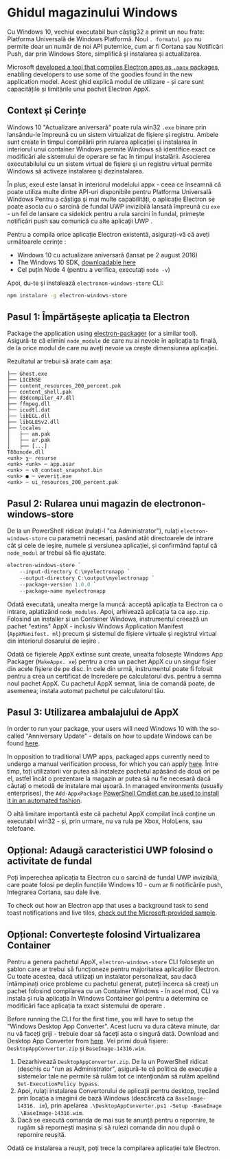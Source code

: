 # Ghidul magazinului Windows

Cu Windows 10, vechiul executabil bun câştig32 a primit un nou frate: Platforma Universală de Windows Platformă. Noul `. formatul ppx` nu permite doar un număr de noi API puternice, cum ar fi Cortana sau Notificări Push, dar prin Windows Store, simplifică și instalarea și actualizarea.

Microsoft [developed a tool that compiles Electron apps as `.appx` packages][electron-windows-store], enabling developers to use some of the goodies found in the new application model. Acest ghid explică modul de utilizare - și care sunt capacitățile și limitările unui pachet Electron AppX.

## Context și Cerințe

Windows 10 "Actualizare aniversară" poate rula win32 `.exe` binare prin lansându-le împreună cu un sistem virtualizat de fișiere și registru. Ambele sunt create în timpul compilării prin rularea aplicației și instalarea în interiorul unui container Windows permite Windows să identifice exact ce modificări ale sistemului de operare se fac în timpul instalării. Asocierea executabilului cu un sistem virtual de fişiere şi un registru virtual permite Windows să activeze instalarea şi dezinstalarea.

În plus, exeul este lansat în interiorul modelului appx - ceea ce înseamnă că poate utiliza multe dintre API-uri disponibile pentru Platforma Universală Windows Pentru a câștiga și mai multe capabilități, o aplicație Electron se poate asocia cu o sarcină de fundal UWP invizibilă lansată împreună cu `exe` - un fel de lansare ca sidekick pentru a rula sarcini în fundal, primește notificări push sau comunică cu alte aplicații UWP .

Pentru a compila orice aplicație Electron existentă, asigurați-vă că aveți următoarele cerințe :

* Windows 10 cu actualizare aniversară (lansat pe 2 august 2016)
* The Windows 10 SDK, [downloadable here][windows-sdk]
* Cel puțin Node 4 (pentru a verifica, executați `node -v`)

Apoi, du-te și instalează `electronon-windows-store` CLI:

```sh
npm instalare -g electron-windows-store
```

## Pasul 1: Împărtășește aplicația ta Electron

Package the application using [electron-packager][electron-packager] (or a similar tool). Asigură-te că elimini `node_module` de care nu ai nevoie în aplicația ta finală, de la orice modul de care nu aveți nevoie va crește dimensiunea aplicației.

Rezultatul ar trebui să arate cam așa:

```plaintext
├── Ghost.exe
├── LICENSE
├── content_resources_200_percent.pak
├── content_shell.pak
├── d3dcompiler_47.dll
├── ffmpeg.dll
├── icudtl.dat
├── libEGL.dll
├── libGLESv2.dll
├── locales
│   ├── am.pak
│   ├── ar.pak
│   ├── [...]
Τδδαnode.dll
<unk> χ─ resurse
<unk> <unk> ─ app.asar
<unk> ─ v8_context_snapshot.bin
<unk> ● ─ veveriț.exe
<unk> ─ ui_resources_200_percent.pak
```

## Pasul 2: Rularea unui magazin de electronon-windows-store

De la un PowerShell ridicat (rulați-l "ca Administrator"), rulați `electron-windows-store` cu parametrii necesari, pasând atât directoarele de intrare cât și cele de ieșire, numele și versiunea aplicației, și confirmând faptul că `node_modul` ar trebui să fie ajustate.

```powershell
electron-windows-store `
    --input-directory C:\myelectronapp `
    --output-directory C:\output\myelectronapp `
    --package-version 1.0.0 `
    --package-name myelectronapp
```

Odată executată, unealta merge la muncă: acceptă aplicația ta Electron ca o intrare, aplatizând `node_modules`. Apoi, arhivează aplicația ta ca `app.zip`. Folosind un installer și un Container Windows, instrumentul creează un pachet "extins" AppX - inclusiv Windows Application Manifest (`AppXManifest. ml`) precum și sistemul de fișiere virtuale și registrul virtual din interiorul dosarului de ieșire .

Odată ce fișierele AppX extinse sunt create, unealta folosește Windows App Packager (`MakeAppx. xe`) pentru a crea un pachet AppX cu un singur fișier din acele fișiere de pe disc. În cele din urmă, instrumentul poate fi folosit pentru a crea un certificat de încredere pe calculatorul dvs. pentru a semna noul pachet AppX. Cu pachetul AppX semnat, linia de comandă poate, de asemenea, instala automat pachetul pe calculatorul tău.

## Pasul 3: Utilizarea ambalajului de AppX

In order to run your package, your users will need Windows 10 with the so-called "Anniversary Update" - details on how to update Windows can be found [here][how-to-update].

In opposition to traditional UWP apps, packaged apps currently need to undergo a manual verification process, for which you can apply [here][centennial-campaigns]. Între timp, toți utilizatorii vor putea să instaleze pachetul apăsând de două ori pe el, astfel încât o prezentare la magazin ar putea să nu fie necesară dacă căutați o metodă de instalare mai ușoară. In managed environments (usually enterprises), the `Add-AppxPackage` [PowerShell Cmdlet can be used to install it in an automated fashion][add-appxpackage].

O altă limitare importantă este că pachetul AppX compilat încă conține un executabil win32 - și, prin urmare, nu va rula pe Xbox, HoloLens, sau telefoane.

## Opțional: Adaugă caracteristici UWP folosind o activitate de fundal

Poți împerechea aplicația ta Electron cu o sarcină de fundal UWP invizibilă, care poate folosi pe deplin funcțiile Windows 10 - cum ar fi notificările push, Integrarea Cortana, sau dale live.

To check out how an Electron app that uses a background task to send toast notifications and live tiles, [check out the Microsoft-provided sample][background-task].

## Opțional: Convertește folosind Virtualizarea Container

Pentru a genera pachetul AppX, `electron-windows-store` CLI folosește un șablon care ar trebui să funcționeze pentru majoritatea aplicațiilor Electron. Cu toate acestea, dacă utilizați un instalator personalizat, sau dacă întâmpinați orice probleme cu pachetul generat, puteţi încerca să creaţi un pachet folosind compilarea cu un Container Windows - în acel mod, CLI va instala și rula aplicația în Windows Container gol pentru a determina ce modificări face aplicația ta exact sistemului de operare .

Before running the CLI for the first time, you will have to setup the "Windows Desktop App Converter". Acest lucru va dura câteva minute, dar nu vă faceți griji - trebuie doar să faceți asta o singură dată. Download and Desktop App Converter from [here][app-converter]. Vei primi două fișiere: `DesktopAppConverter.zip` și `BaseImage-14316.wim`.

1. Dezarhivează `DesktopAppConverter.zip`. De la un PowerShell ridicat (deschis cu "run as Administrator", asigură-te că politica de execuție a sistemelor tale ne permite să rulăm tot ce intenționăm să rulăm apelând `Set-ExecutionPolicy bypass`.
2. Apoi, rulați instalarea Convertorului de aplicații pentru desktop, trecând prin locația a imaginii de bază Windows (descărcată ca `BaseImage-14316. im`), prin apelarea `.\DesktopAppConverter.ps1 -Setup -BaseImage .\BaseImage-14316.wim`.
3. Dacă se execută comanda de mai sus te anunță pentru o repornire, te rugăm să repornești mașina și să rulezi comanda din nou după o repornire reușită.

Odată ce instalarea a reușit, poți trece la compilarea aplicației tale Electron.

[windows-sdk]: https://developer.microsoft.com/en-us/windows/downloads/windows-10-sdk
[app-converter]: https://docs.microsoft.com/en-us/windows/uwp/porting/desktop-to-uwp-run-desktop-app-converter
[add-appxpackage]: https://technet.microsoft.com/en-us/library/hh856048.aspx
[electron-packager]: https://github.com/electron/electron-packager
[electron-windows-store]: https://github.com/catalystcode/electron-windows-store
[background-task]: https://github.com/felixrieseberg/electron-uwp-background
[centennial-campaigns]: https://developer.microsoft.com/en-us/windows/projects/campaigns/desktop-bridge
[how-to-update]: https://blogs.windows.com/windowsexperience/2016/08/02/how-to-get-the-windows-10-anniversary-update
